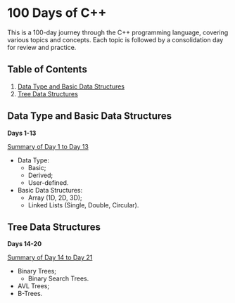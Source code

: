# 100 Days of C++

This is a 100-day journey through the C++ programming language, covering various topics and concepts. Each topic is followed by a consolidation day for review and practice.

## Table of Contents

1. [Data Type and Basic Data Structures](#data-type-and-basic-data-structures)
2. [Tree Data Structures](#tree-data-structures)

## Data Type and Basic Data Structures

**Days 1-13**

[Summary of Day 1 to Day 13](SUMMARY_1-13.md)

- Data Type:
  - Basic;
  - Derived;
  - User-defined.
- Basic Data Structures:
  - Array (1D, 2D, 3D);
  - Linked Lists (Single, Double, Circular).

## Tree Data Structures

**Days 14-20**

[Summary of Day 14 to Day 21](SUMMARY_14-21.md)

- Binary Trees;
  - Binary Search Trees.
- AVL Trees;
- B-Trees.
